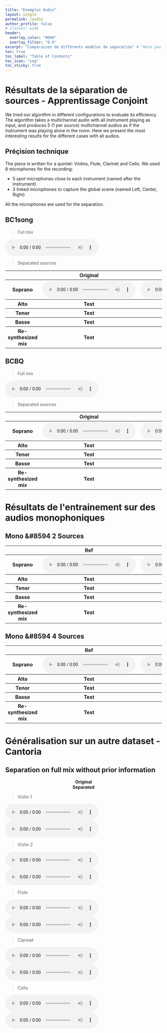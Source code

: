 ```yaml
---
title: "Exemples Audio"
layout: single
permalink: /audio
author_profile: false
# classes: wide
header:
  overlay_color: "#000"
  overlay_filter: "0.6"
excerpt: "Comparaison de différents modèles de séparation" # "Here you can find the audio files of the different pieces we worked on." - Example of a subtitle
toc: true
toc_label: "Table of Contents"
toc_icon: "cog"
toc_sticky: true
---
```

<html>

</html>


# Résultats de la séparation de sources - Apprentissage Conjoint

We tried our algorithm in different configurations to evaluate its efficiency. The algorithm takes a multichannel audio with all instrument playing as input, and produces 5 (1 per source) multichannel audios as if the instrument was playing alone in the room. Here we present the most interesting results for the different cases with all audios.

## Préçision technique
The piece is written for a quintet: Violins, Flute, Clarinet and Cello. We used 8 microphones for the recording:
- 5 *spot* microphones close to each instrument (named after the instrument)
- 3 linked microphones to capture the global scene (named Left, Center, Right)

All the microphones are used for the separation.

## BC1song

> Full mix
<audio controls>
  <source src="/audio/no_effect_audios/no_separation/micro_Violin1.wav"/>
</audio>

> Separated sources

<html>
  <table>
    <thread>
      <tr>
        <th>
          <!-- <center> Voice </center> -->
        </th>
        <th>
          <center> Original </center>
        </th>
        <th>
          <center> Ref </center>
        </th>
        <th>
          <center> Unet </center>
        </th>
        <th>
          <center> VA_NN_1 </center>
        </th>
        <th>
          <center> Warmup </center>
        </th>
      </tr>
    </thread>
    <tbody>
      <tr>
        <th> <strong> Soprano </strong> </th>
        <th>
          <audio class="px-1" controls="" controlslist="nodownload">
            <source src="/audio/no_effect_audios/no_separation/micro_Violin1.wav" type="audio/wav">
          </audio>
        </th>
        <th>
          <audio controls="">
            <source src="/audio/no_effect_audios/no_separation/micro_Violin1.wav"/>
          </audio>
        </th>
        <th>
          <audio controls="">
            <source src="/audio/no_effect_audios/no_separation/micro_Violin1.wav"/>
          </audio>
        </th>
        <th>
          <audio controls="">
            <source src="/audio/no_effect_audios/no_separation/micro_Violin1.wav"/>
          </audio>
        </th>
        <th>
          <audio controls="">
            <source src="/audio/no_effect_audios/no_separation/micro_Violin1.wav"/>
          </audio>
        </th>
      </tr>
      <tr>
        <th> <strong> Alto </strong> </th>
        <th>Test</th>
        <th>Test</th>
        <th>Test</th>
        <th>Test</th>
        <th>Test</th>
      </tr>
      <tr>
        <th> <strong> Tenor </strong> </th>
        <th>Test</th>
        <th>Test</th>
        <th>Test</th>
        <th>Test</th>
        <th>Test</th>
      </tr>
      <tr>
        <th> <strong> Basse </strong> </th>
        <th>Test</th>
        <th>Test</th>
        <th>Test</th>
        <th>Test</th>
        <th>Test</th>
      </tr>
      <tr>
        <th> <strong> Re-synthesized mix </strong> </th>
        <th>Test</th>
        <th>Test</th>
        <th>Test</th>
        <th>Test</th>
        <th>Test</th>
      </tr>
    </tbody>
  </table>
</html>

## BCBQ

> Full mix
<audio controls>
  <source src="/audio/no_effect_audios/no_separation/micro_Violin1.wav"/>
</audio>

> Separated sources

<html>
  <table>
    <thread>
      <tr>
        <th>
          <!-- <center> Voice </center> -->
        </th>
        <th>
          <center> Original </center>
        </th>
        <th>
          <center> Ref </center>
        </th>
        <th>
          <center> Unet </center>
        </th>
        <th>
          <center> VA_NN_1 </center>
        </th>
        <th>
          <center> Warmup </center>
        </th>
      </tr>
    </thread>
    <tbody>
      <tr>
        <th> <strong> Soprano </strong> </th>
        <th>
          <audio class="px-1" controls="" controlslist="nodownload">
            <source src="/audio/no_effect_audios/no_separation/micro_Violin1.wav" type="audio/wav">
          </audio>
        </th>
        <th>
          <audio controls="">
            <source src="/audio/no_effect_audios/no_separation/micro_Violin1.wav"/>
          </audio>
        </th>
        <th>
          <audio controls="">
            <source src="/audio/no_effect_audios/no_separation/micro_Violin1.wav"/>
          </audio>
        </th>
        <th>
          <audio controls="">
            <source src="/audio/no_effect_audios/no_separation/micro_Violin1.wav"/>
          </audio>
        </th>
        <th>
          <audio controls="">
            <source src="/audio/no_effect_audios/no_separation/micro_Violin1.wav"/>
          </audio>
        </th>
      </tr>
      <tr>
        <th> <strong> Alto </strong> </th>
        <th>Test</th>
        <th>Test</th>
        <th>Test</th>
        <th>Test</th>
        <th>Test</th>
      </tr>
      <tr>
        <th> <strong> Tenor </strong> </th>
        <th>Test</th>
        <th>Test</th>
        <th>Test</th>
        <th>Test</th>
        <th>Test</th>
      </tr>
      <tr>
        <th> <strong> Basse </strong> </th>
        <th>Test</th>
        <th>Test</th>
        <th>Test</th>
        <th>Test</th>
        <th>Test</th>
      </tr>
      <tr>
        <th> <strong> Re-synthesized mix </strong> </th>
        <th>Test</th>
        <th>Test</th>
        <th>Test</th>
        <th>Test</th>
        <th>Test</th>
      </tr>
    </tbody>
  </table>
</html>

# Résultats de l'entrainement sur des audios monophoniques

## Mono &#8594 2 Sources

<html>
  <table>
    <thread>
      <tr>
        <th>
          <!-- <center> Voice </center> -->
        </th>
        <th>
          <center> Ref </center>
        </th>
        <th>
          <center> 1S &#8594 2S </center>
        </th>
        <th>
          <center> Ref </center>
        </th>
        <th>
          <center> 1S &#8594 2S </center>
        </th>
      </tr>
    </thread>
    <tbody>
      <tr>
        <th> <strong> Soprano </strong> </th>
        <th>
          <audio class="px-1" controls="" controlslist="nodownload">
            <source src="/audio/no_effect_audios/no_separation/micro_Violin1.wav" type="audio/wav">
          </audio>
        </th>
        <th>
          <audio controls="">
            <source src="/audio/no_effect_audios/no_separation/micro_Violin1.wav"/>
          </audio>
        </th>
        <th>
          <audio controls="">
            <source src="/audio/no_effect_audios/no_separation/micro_Violin1.wav"/>
          </audio>
        </th>
        <th>
          <audio controls="">
            <source src="/audio/no_effect_audios/no_separation/micro_Violin1.wav"/>
          </audio>
        </th>
      </tr>
      <tr>
        <th> <strong> Alto </strong> </th>
        <th>Test</th>
        <th>Test</th>
        <th>Test</th>
        <th>Test</th>
      </tr>
      <tr>
        <th> <strong> Tenor </strong> </th>
        <th>Test</th>
        <th>Test</th>
        <th>Test</th>
        <th>Test</th>
      </tr>
      <tr>
        <th> <strong> Basse </strong> </th>
        <th>Test</th>
        <th>Test</th>
        <th>Test</th>
        <th>Test</th>
      </tr>
      <tr>
        <th> <strong> Re-synthesized mix </strong> </th>
        <th>Test</th>
        <th>Test</th>
        <th>Test</th>
        <th>Test</th>
      </tr>
    </tbody>
  </table>
</html>

## Mono &#8594 4 Sources

<html>
  <table>
    <thread>
      <tr>
        <th>
          <!-- <center> Voice </center> -->
        </th>
        <th>
          <center> Ref </center>
        </th>
        <th>
          <center> 1S &#8594 4S </center>
        </th>
        <th>
          <center> Ref </center>
        </th>
        <th>
          <center> 1S &#8594 4S </center>
        </th>
      </tr>
    </thread>
    <tbody>
      <tr>
        <th> <strong> Soprano </strong> </th>
        <th>
          <audio class="px-1" controls="" controlslist="nodownload">
            <source src="/audio/no_effect_audios/no_separation/micro_Violin1.wav" type="audio/wav">
          </audio>
        </th>
        <th>
          <audio controls="">
            <source src="/audio/no_effect_audios/no_separation/micro_Violin1.wav"/>
          </audio>
        </th>
        <th>
          <audio controls="">
            <source src="/audio/no_effect_audios/no_separation/micro_Violin1.wav"/>
          </audio>
        </th>
        <th>
          <audio controls="">
            <source src="/audio/no_effect_audios/no_separation/micro_Violin1.wav"/>
          </audio>
        </th>
      </tr>
      <tr>
        <th> <strong> Alto </strong> </th>
        <th>Test</th>
        <th>Test</th>
        <th>Test</th>
        <th>Test</th>
      </tr>
      <tr>
        <th> <strong> Tenor </strong> </th>
        <th>Test</th>
        <th>Test</th>
        <th>Test</th>
        <th>Test</th>
      </tr>
      <tr>
        <th> <strong> Basse </strong> </th>
        <th>Test</th>
        <th>Test</th>
        <th>Test</th>
        <th>Test</th>
      </tr>
      <tr>
        <th> <strong> Re-synthesized mix </strong> </th>
        <th>Test</th>
        <th>Test</th>
        <th>Test</th>
        <th>Test</th>
      </tr>
    </tbody>
  </table>
</html>

# Généralisation sur un autre dataset - Cantoria

## Separation on full mix without prior information

<html>

<div id="container">
  <div id="left-column">
    <!-- content for the left column goes here -->
    <center>
    <strong> Original </strong>
    </center>
  </div>
  <div id="right-column">
    <!-- content for the right column goes here -->
    <center>
    <strong> Separated </strong>
    </center>
  </div>
</div>

</html>

> Violin 1

<html>

<div id="container">
  <div id="left-column">
    <!-- content for the left column goes here -->
    <audio controls>
      <source src="/audio/no_effect_audios/no_separation/micro_Violin1.wav">
    </audio>
  </div>
  <div id="right-column">
    <!-- content for the right column goes here -->
    <audio controls>
  <source src="/audio/no_effect_audios/separation/micro_Violin1/source_3_micro_Violin1_audio_length_12_n_basis_32_n_fft_4096.wav">
    </audio>
  </div>
</div>

</html>

> Violin 2

<html>

<div id="container">
  <div id="left-column">
    <!-- content for the left column goes here -->
    <audio controls>
      <source src="/audio/no_effect_audios/no_separation/micro_Violin2.wav">
    </audio>
  </div>
  <div id="right-column">
    <!-- content for the right column goes here -->
    <audio controls>
      <source src="/audio/no_effect_audios/separation/micro_Violin2/source_4_micro_Violin2_audio_length_12_n_basis_32_n_fft_4096.wav">
    </audio>
  </div>
</div>

</html>

> Flute

<html>

<div id="container">
  <div id="left-column">
    <!-- content for the left column goes here -->
    <audio controls>
      <source src="/audio/no_effect_audios/no_separation/micro_Flute.wav">
    </audio>
  </div>
  <div id="right-column">
    <!-- content for the right column goes here -->
    <audio controls>
      <source src="/audio/no_effect_audios/separation/micro_Flute/source_0_micro_Flute_audio_length_12_n_basis_32_n_fft_4096.wav">
    </audio>
  </div>
</div>

</html>

> Clarinet

<html>

<div id="container">
  <div id="left-column">
    <!-- content for the left column goes here -->
    <audio controls>
      <source src="/audio/no_effect_audios/no_separation/micro_Clarinet.wav">
    </audio>
  </div>
  <div id="right-column">
    <!-- content for the right column goes here -->
    <audio controls>
      <source src="/audio/no_effect_audios/separation/micro_Clarinet/source_1_micro_Clarinet_audio_length_12_n_basis_32_n_fft_4096.wav">
    </audio>
  </div>
</div>

</html>

> Cello

<html>

<div id="container">
  <div id="left-column">
    <!-- content for the left column goes here -->
    <audio controls>
      <source src="/audio/no_effect_audios/no_separation/micro_Cello.wav">
    </audio>
  </div>
  <div id="right-column">
    <!-- content for the right column goes here -->
    <audio controls>
      <source src="/audio/no_effect_audios/separation/micro_Cello/source_2_micro_Cello_audio_length_12_n_basis_32_n_fft_4096.wav">
    </audio>
  </div>
</div>

</html>